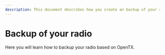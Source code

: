 ```yaml
---
description: This document describes how you create an backup of your radio.
---
```


# Backup of your radio

Here you will learn how to backup your radio based on OpenTX. 



